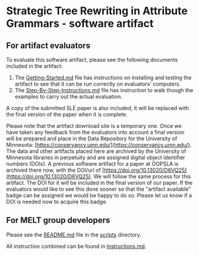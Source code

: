 # Strategic Tree Rewriting in Attribute Grammars - software artifact

## For artifact evaluators

To evaluate this software artifact, please see the following
documents included in the artifact:

1. The [Getting-Started.md](Getting-Started.md) file has instructions on
   installing and testing the artifact to see that it can be run
   correctly on evaluators' computers.
2. The [Step-By-Step-Instructions.md](Step-By-Step-Instructions.md)
   file has instruction to walk though the examples to carry out the
   actual evaluation.

A copy of the submitted SLE paper is also included, it will be
replaced with the final version of the paper when it is complete.

Please note that the artifact download site is a temporary one.  Once
we have taken any feedback from the evaluators into account a final
version will be prepared and place in the Data Repository for the
University of Minnesota:
[https://conservancy.umn.edu/](https://conservancy.umn.edu/).  The
data and other artifacts placed here are archived by the University of
Minnesota libraries in perpetuity and are assigned digital object
identifier numbers (DOIs).  A previous software artifact for a paper
at OOPSLA is archived there now, with the DOI/url of
[https://doi.org/10.13020/D6VQ25](https://doi.org/10.13020/D6VQ25).
We will follow the same process for this artifact.  The DOI for it
will be included in the final version of our paper. If the evaluators
would like to see this done sooner so that the "artifact available"
badge can be assigned we would be happy to do so.  Please let us know
if a DOI is needed now to acquire this badge.


## For MELT group developers

Please see the [README.md](scripts/README.md) file in the
[scripts](scripts) directory.

All instruction combined can be found in [Instructions.md](Instructions.md).
